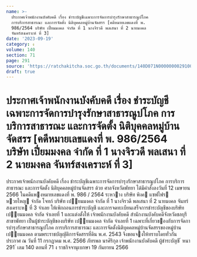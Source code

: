 ```yaml
---
name: >-
  ประกาศเจ้าพนักงานบังคับคดี เรื่อง ชำระบัญชีเฉพาะการจัดการบำรุงรักษาสาธารณูปโภค
  การบริการสาธารณะ และการจัดตั้ง นิติบุคคลหมู่บ้านจัดสรร [คดีหมายเลขแดงที่ พ.
  986/2564 บริษัท เปี่ยมมงคล จำกัด ที่ 1 นางจิรวดี พลเสนา ที่ 2 นายมงคล
  จันทร์สงเคราะห์ ที่ 3]
date: '2023-09-19'
category: ง
volume: 140
section: 71
page: 291
source: 'https://ratchakitcha.soc.go.th/documents/140D071N0000000029100.pdf'
draft: true
---
```


# ประกาศเจ้าพนักงานบังคับคดี เรื่อง ชำระบัญชีเฉพาะการจัดการบำรุงรักษาสาธารณูปโภค การบริการสาธารณะ และการจัดตั้ง นิติบุคคลหมู่บ้านจัดสรร [คดีหมายเลขแดงที่ พ. 986/2564 บริษัท เปี่ยมมงคล จำกัด ที่ 1 นางจิรวดี พลเสนา ที่ 2 นายมงคล จันทร์สงเคราะห์ ที่ 3]

ประกาศเจ้าพนักงานบังคับคดี เรื่อง ชําระบัญชีเฉพาะการจัดการบํารุงรักษาสาธารณูปโภค การบริการสาธารณะ และการจัดตั้ง นิติบุคคลหมู่บ้านจัดสรร ด้วย ศาลจังหวัดพัทยา ได้มีคําสั่งลงวันที่ 12 เมษายน 2566 ในคดีแพงหมายเลขแดงที่ พ. 986 / 2564 ระหวาง บริษัท พิงค แซฟไฟร หวยใหญ จํากัด โจทก์ บริษัท เปยมมงคล จํากัด ที่ 1 นางจิรวดี พลเสนา ที่ 2 นายมงคล จันทร์สงเคราะห ที่ 3 จําเลย ให้เพิกถอนการชําระบัญชี และการจดทะเบียนเสร็จการชําระบัญชีของบริษัท เปยมมงคล จํากัด จําเลยที่ 1 และแต่งตั้งให้ เจ้าพนักงานบังคับคดี สํานักงานบังคับคดีจังหวัดชลบุรี สาขาพัทยา เป็นผู้ชําระบัญชีของบริษัท เปยมมงคล จํากัด จําเลยที่ 1 เฉพาะที่เกี่ยวของกับการจัดการบํารุงรักษาสาธารณูปโภค การบริการสาธารณะ และการจัดตั้งนิติบุคคลหมู่บ้านจัดสรรของหมู่บ้านเปยมมงคล ตามพระราชบัญญัติการจัดสรรที่ดิน พ.ศ. 2543 จึงขอแจงให้ทราบโดยทั่วกัน ประกาศ ณ วันที่ 11 กรกฎาคม พ.ศ. 2566 ภัทรพล นรศิริกุล เจ้าพนักงานบังคับคดี ผู้ชําระบัญชี ้ หนา 291 ่ เลม 140 ตอนที่ 71 ง ราชกิจจานุเบกษา 19 กันยายน 2566
